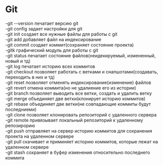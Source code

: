 # Git

-git --version  печатает версию  git\
-git config     задает настройки для git\
-git init       создает все нужные файлы для работы с git\
-git add	добавляет файл на индексирование\
-git commit	создает коммит(сохраняет состояние проекта)\
-gitk		графический модуль для работы с git\
-git status	печатает состояние файлов(неидекируемый, измененный, новый и тд)\
-git log 	печатает историю всех коммитов\
-git checkout	позволяет работать с ветками и снапшотами(создавать, переходить в них и тд)\
-git reset	позволяет отменять индексирование(изменение)  файлов\
-git revert	отмена коммита(но не удалиение его из истории)\
-git branch	позволяет выводить все ветки, создать и удалить ветку\
-git merge	объединяет две ветки(клонирует историю коммитов)\
-git rebase	объединяет две ветки(не совпадающие коммиты будут последниеми)\
-git clone	позволяет клонировать репозиторий с удаленного сервера\
-git remote	привязывает локальный репозиторий к удаленному репозирорию\
-git push	отправляет на сервер историю коммитов для сохранения проекта на удаленном сервере\
-git pull	скачивает и приминяет историю коммитов, которые лежат на удаленном сервере\
-git stash	сохраняет в буфер изменения относительно последнего коммита
